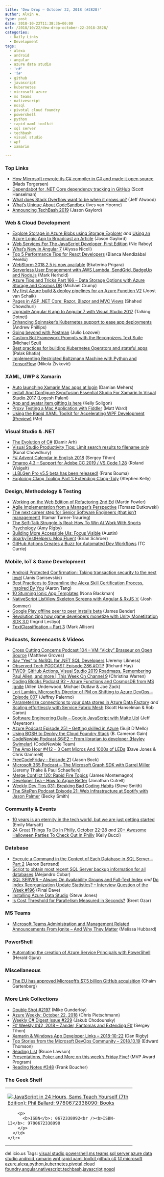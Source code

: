 ```yaml
---
title: 'Dew Drop – October 22, 2018 (#2828)'
author: Alvin A.
type: post
date: 2018-10-22T11:38:36+00:00
url: /2018/10/22/dew-drop-october-22-2018-2828/
categories:
  - Daily Links
  - Development
tags:
  - alexa
  - android
  - angular
  - azure data studio
  - 'c#'
  - 'f#'
  - github
  - javascript
  - kubernetes
  - microsoft azure
  - ms teams
  - nativescript
  - nosql
  - pivotal cloud foundry
  - powershell
  - python
  - rapid xaml toolkit
  - sql server
  - techbash
  - visual studio
  - wpf
  - xamarin

---
```

### <a name="top"></a>Top Links

  * <a href="https://medium.com/microsoft-open-source-stories/how-microsoft-rewrote-its-c-compiler-in-c-and-made-it-open-source-4ebed5646f98" target="_blank">How Microsoft rewrote its C# compiler in C# and made it open source</a> (Mads Torgersen)
  * <a href="https://www.hanselman.com/blog/DependabotForNETCoreDependencyTrackingInGitHub.aspx" target="_blank">Dependabot for .NET Core dependency tracking in GitHub</a> (Scott Hanselman)
  * <a href="https://blog.codinghorror.com/what-does-stack-overflow-want-to-be-when-it-grows-up/" target="_blank">What does Stack Overflow want to be when it grows up?</a> (Jeff Atwood)
  * <a href="https://medium.com/@compuives/whats-unique-about-codesandbox-f1791d867e48?source=rss-ee6691f0bd65------2" target="_blank">What’s Unique About CodeSandbox</a> (Ives van Hoorne)
  * <a href="https://www.jasongaylord.com/blog/announcing-techbash-2019" target="_blank">Announcing TechBash 2019</a> (Jason Gaylord)



### <a name="web"></a>Web & Cloud Development

  * <a href="https://www.jasongaylord.com/blog/explore-storage-in-azure-blobs-using-storage-explorer" target="_blank">Explore Storage in Azure Blobs using Storage Explorer</a> _and_ <a href="https://www.jasongaylord.com/blog/using-an-azure-logic-app-to-broadcast-an-article" target="_blank">Using an Azure Logic App to Broadcast an Article</a> (Jason Gaylord)
  * <a href="https://www.thepolyglotdeveloper.com/2018/10/web-services-javascript-developer-first-edition/" target="_blank">Web Services For The JavaScript Developer, First Edition</a> (Nic Raboy)
  * <a href="https://www.telerik.com/blogs/whats-new-in-angular-7" target="_blank">What&#8217;s New in Angular 7</a> (Alyssa Nicoll)
  * <a href="https://www.telerik.com/blogs/top-5-performance-tips-for-react-developers" target="_blank">Top 5 Performance Tips for React Developers</a> (Blanca Mendizábal Perelló)
  * <a href="https://blog.jetbrains.com/webstorm/2018/10/webstorm-2018-2-5/" target="_blank">WebStorm 2018.2.5 is now available</a> (Ekaterina Prigara)
  * <a href="https://codeburst.io/serverless-user-engagement-with-aws-lambda-sendgrid-badgeup-and-node-js-53cdc4fa1ddd?source=rss----61061eb0c96b---4" target="_blank">Serverless User Engagement with AWS Lambda, SendGrid, BadgeUp and Node.js</a> (Mark Herhold)
  * <a href="https://www.michaelcrump.net/azure-tips-and-tricks166/" target="_blank">Azure Tips and Tricks Part 166 &#8211; Data Storage Options with Azure Storage and Cosmos DB</a> (Michael Crump)
  * <a href="http://feedproxy.google.com/~r/blogspot/dotnetbyexample/~3/t9NVdiylpq8/my-first-azure-build-deploy-pipelines.html" target="_blank">My first Azure build & deploy pipelines for an Azure Function V2</a> (Joost van Schaik)
  * <a href="https://wakeupandcode.com/pages-in-asp-net-core-razor-blazor-and-mvc-views/" target="_blank">Pages in ASP .NET Core: Razor, Blazor and MVC Views</a> (Shahed Chowdhuri)
  * <a href="http://www.talkingdotnet.com/upgrade-angular-6-app-angular-7-visual-studio-2017/" target="_blank">Upgrade Angular 6 app to Angular 7 with Visual Studio 2017</a> (Talking Dotnet)
  * <a href="https://cloud.google.com/blog/products/application-development/enhancing-spinnakers-kubernetes-support-to-ease-app-deployments" target="_blank">Enhancing Spinnaker’s Kubernetes support to ease app deployments</a> (Andrew Phillips)
  * <a href="https://dev.to/ebanx/going-beyond-with-postman-522f" target="_blank">Going beyond with Postman</a> (Julio Lozovei)
  * <a href="https://codepunk.io/custom-bot-framework-prompts-with-the-recognizers-text-suite/" target="_blank">Custom Bot Framework Prompts with the Recognizers Text Suite</a> (Michael Szul)
  * <a href="https://cloud.google.com/blog/products/containers-kubernetes/best-practices-for-building-kubernetes-operators-and-stateful-apps/" target="_blank">Best practices for building Kubernetes Operators and stateful apps</a> (Palak Bhatia)
  * <a href="https://rubikscode.net/2018/10/22/implementing-restricted-boltzmann-machine-with-python-and-tensorflow/" target="_blank">Implementing Restricted Boltzmann Machine with Python and TensorFlow</a> (Nikola Živković)



### <a name="silverlight"></a>XAML, UWP & Xamarin

  * <a href="https://damian.fyi/2018/10/20/mac-auto-launch/" target="_blank">Auto launching Xamarin Mac apps at login</a> (Damian Mehers)
  * <a href="https://www.c-sharpcorner.com/article/install-and-configure-syncfusion-essential-studio-for-xamarin-in-visual-studio-2/" target="_blank">Install And Configure Syncfusion Essential Studio For Xamarin In Visual Studio 2017</a> (Logesh Palani)
  * <a href="http://blogs.windows.com/windowsexperience/2018/10/19/app-and-avatar-item-gifting-is-here/?WT.mc_id=DX_MVP4025064" target="_blank">App and avatar item gifting is here</a> (Kelly Soligon)
  * <a href="http://lastexitcode.com/blog/2018/10/21/ProxyTestingMacApplicationWithFiddler/" target="_blank">Proxy Testing a Mac Application with Fiddler</a> (Matt Ward)
  * <a href="http://www.wpf.tips/2018/10/using-rapid-xaml-toolkit-for.html" target="_blank">Using the Rapid XAML Toolkit for Accelerating WPF Development (Preview)</a> (Me)



### <a name="dotnet"></a>Visual Studio & .NET

  * <a href="http://feedproxy.google.com/~r/netCurryRecentArticles/~3/FCrc-iAiuyY/ShowArticle.aspx" target="_blank">The Evolution of C#</a> (Damir Arh)
  * <a href="http://feedproxy.google.com/~r/kunal2383/~3/uiSHxdy5wTA/visual-studio-search-customization.html" target="_blank">Visual Studio Productivity Tips: Limit search results to filename only</a> (Kunal Chowdhury)
  * <a href="https://sergeytihon.com/2018/10/22/f-advent-calendar-in-english-2018/" target="_blank">F# Advent Calendar in English 2018</a> (Sergey Tihon)
  * <a href="https://weblogs.asp.net/rweigelt/emaroo-4-3-support-for-adobe-cc-2019-vs-code-1-28?WT.mc_id=DX_MVP4025064" target="_blank">Emaroo 4.3 – Support for Adobe CC 2019 / VS Code 1.28</a> (Roland Weigelt)
  * <a href="http://feedproxy.google.com/~r/FransBouma/~3/BRBXLOIz8Cc/llblgen-pro-v5-5-beta-has-been-released" target="_blank">LLBLGen Pro v5.5 beta has been released!</a> (Frans Bouma)
  * <a href="https://blogs.msdn.microsoft.com/vcblog/2018/10/19/exploring-clang-tooling-part-1-extending-clang-tidy/" target="_blank">Exploring Clang Tooling Part 1: Extending Clang-Tidy</a> (Stephen Kelly)



### <a name="design"></a>Design, Methodology & Testing

  * <a href="https://martinfowler.com/articles/refactoring-2nd-ed.html#working-on-the-web-edition" target="_blank">Working on the Web Edition of Refactoring 2nd Ed</a> (Martin Fowler)
  * <a href="https://www.infoq.com/articles/agile-implementation-manager?utm_campaign=infoq_content&utm_source=infoq&utm_medium=feed&utm_term=global" target="_blank">Agile Implementation from a Manager&#8217;s Perspective</a> (Tomasz Dutkowski)
  * <a href="https://codewithoutrules.com/2018/10/10/beyond-senior-software-engineer/" target="_blank">The next career step for Senior Software Engineers (that isn’t management)</a> (Itamar Turner-Trauring)
  * <a href="https://blog.trello.com/negative-self-talk" target="_blank">The Self-Talk Struggle Is Real: How To Win At Work With Sports Psychology</a> (Amy Rigby)
  * <a href="https://medium.com/@amcdnl/building-more-accessible-uis-focus-visible-5e51794bda38?source=rss-cc229b97126a------2" target="_blank">Building More Accessible UIs: Focus Visible</a> (Austin)
  * <a href="https://medium.com/@brianschroer/sparkytesthelpers-moq-fluent-55dfbc4e4343?source=rss-8732d6990fe7------2" target="_blank">SparkyTestHelpers: Moq.Fluent</a> (Brian Schroer)
  * <a href="https://thenewstack.io/github-actions-creates-a-buzz-for-automated-dev-workflows/" target="_blank">GitHub Actions Creates a Buzz for Automated Dev Workflows</a> (TC Currie)



### <a name="mobile"></a>Mobile, IoT & Game Development

  * <a href="http://feedproxy.google.com/~r/blogspot/hsDu/~3/pvLumEMPc-k/android-protected-confirmation.html" target="_blank">Android Protected Confirmation: Taking transaction security to the next level</a> (Janis Danisevskis)
  * <a href="https://developer.amazon.com:443/blogs/alexa/post/8d04d1ce-f391-482a-8437-e6a28ea05c35/best-practices-to-streamline-the-alexa-skill-certification-process-inspired-by-you" target="_blank">Best Practices to Streamline the Alexa Skill Certification Process, Inspired By You</a> (Aaron Tang)
  * <a href="https://code.tutsplus.com/tutorials/10-stunning-ionic-app-templates--cms-26068" target="_blank">10 Stunning Ionic App Templates</a> (Nona Blackman)
  * <a href="https://dev.to/_joshsommer/nativescript-listview-skeletons-in-angular--rxjs--1m3d" target="_blank">NativeScript ListView Skeleton Screens with Angular & RxJS ☠️</a> (Josh Sommer)
  * <a href="http://feedproxy.google.com/~r/blogspot/hsDu/~3/UT0RC4CPQkk/offline-p2p-installs-beta.html" target="_blank">Google Play offline peer to peer installs beta</a> (James Bender)
  * <a href="https://blogs.unity3d.com/2018/10/19/revolutionizing-how-game-developers-monetize-with-unity-monetization-sdk-3-0/" target="_blank">Revolutionizing how game developers monetize with Unity Monetization SDK 3.0</a> (Ingrid Lestiyo)
  * <a href="http://feedproxy.google.com/~r/StylingAndroid/~3/J-CnPHY_rjw/" target="_blank">TextClassification – Part 3</a> (Mark Allison)



### <a name="podcasts"></a>Podcasts, Screencasts & Videos

  * <a href="http://feedproxy.google.com/~r/CrossCuttingConcerns/~3/kFX5P74GxOg/Podcast-104-VM-Vicky-Brasseur-Open-Source" target="_blank">Cross Cutting Concerns Podcast 104 &#8211; VM &#8220;Vicky&#8221; Brasseur on Open Source</a> (Matthew Groves)
  * <a href="https://blog.jeremylikness.com/say-yes-to-nosql-for-net-sql-developers-74391f785133" target="_blank">Say “Yes” to NoSQL for .NET SQL Developers</a> (Jeremy Likness)
  * <a href="https://www.windowsobserver.com/2018/10/21/observed-tech-podcast-episode-286-otp/" target="_blank">Observed Tech PODCAST Episode 286 #OTP</a> (Richard Hay)
  * <a href="https://channel9.msdn.com/Shows/This+Week+On+Channel+9/TWC9-GitHub-Actions-Visual-Studio-2019-Roadmaps-Remembering-Paul-Allen-and-more?WT.mc_id=DX_MVP4025064" target="_blank">TWC9: GitHub Actions, Visual Studio 2019 Roadmaps, Remembering Paul Allen, and more | This Week On Channel 9</a> (Christina Warren)
  * <a href="https://www.codingblocks.net/podcast/azure-functions-and-cosmosdb-from-ms-ignite/" target="_blank">Coding Blocks Podcast 92 &#8211; Azure Functions and CosmosDB from MS Ignite</a> (Allen Underwood, Michael Outlaw & Joe Zack)
  * <a href="http://feeds.jeffreypalermo.com/~r/jeffreypalermo/~3/RTZam_006l8/" target="_blank">Lori Lamkin, Microsoft’s Director of PM on Shifting to Azure DevOps – Episode 007</a> (Jeffrey Palermo)
  * <a href="https://channel9.msdn.com/Shows/Azure-Friday/Parameterize-connections-to-your-data-stores-in-Azure-Data-Factory?WT.mc_id=DX_MVP4025064" target="_blank">Parameterize connections to your data stores in Azure Data Factory</a> _and_ <a href="https://channel9.msdn.com/Shows/Azure-Friday/Scaling-effortlessly-with-Service-Fabric-Mesh?WT.mc_id=DX_MVP4025064" target="_blank">Scaling effortlessly with Service Fabric Mesh</a> (Scott Hanselman & Rob Caron)
  * <a href="https://softwareengineeringdaily.com/2018/10/22/google-javascript-with-malte-ubl/" target="_blank">Software Engineering Daily &#8211; Google JavaScript with Malte Ubl</a> (Jeff Meyerson)
  * <a href="http://azpodcast.azurewebsites.net/post/Episode-251-Getting-skilled-in-Azure" target="_blank">Azure Podcast Episode 251 &#8211; Getting skilled in Azure</a> (Sujit D&#8217;Mello)
  * <a href="https://thenewstack.io/using-bosh-to-deploy-the-cloud-foundry-stack/" target="_blank">Using BOSH to Deploy the Cloud Foundry Stack</a> (B. Cameron Gain)
  * <a href="https://www.codenewbie.org/podcast/from-librarian-to-developer" target="_blank">CodeNewbie Podcast S6:E2 &#8211; From librarian to developer (Hayley Swimelar)</a> (CodeNewbie Team)
  * <a href="http://feedproxy.google.com/~r/TheAmpHour/~3/Oag2LaHFKNY/" target="_blank">The Amp Hour #412 – 3 Cent Micros And 1000s of LEDs</a> (Dave Jones & Chris Gammell)
  * <a href="http://www.youtube.com/watch?v=ki8VSGsgczM" target="_blank">FreeCodeFriday &#8211; Episode 21</a> (Jason Bock)
  * <a href="http://www.m365devpodcast.com/e/the-microsoft-graph-sdk-with-darrel-miller/" target="_blank">Microsoft 365 Podcast &#8211; The Microsoft Graph SDK with Darrel Miller</a> (Jeremy Thake & Paul Schaeflein)
  * <a href="https://www.mergeconflict.fm/120" target="_blank">Merge Conflict 120: Rapid Fire Topics</a> (James Montemagno)
  * <a href="http://developertea.simplecast.fm/21c41abd" target="_blank">Developer Tea &#8211; How to Argue Better</a> (Jonathan Cutrell)
  * <a href="http://www.weeklydevtips.com/031" target="_blank">Weekly Dev Tips 031: Breaking Bad Coding Habits</a> (Steve Smith)
  * <a href="https://www.sitepen.com/blog/2018/10/19/episode-21-web-infrastructure-at-spotify-with-jason-palmer/" target="_blank">The SitePen Podcast Episode 21: Web Infrastructure at Spotify with Jason Palmer</a> (Becky Smith)



### <a name="events"></a>Community & Events

  * <a href="https://www.microsoft.com/en-us/research/blog/10-years-is-an-eternity-in-the-tech-world-but-we-are-just-getting-started/" target="_blank">10 years is an eternity in the tech world, but we are just getting started</a> (Emily Maryatt)
  * <a href="https://www.uwishunu.com/2018/10/things-to-do-in-philadelphia-this-week-october-22-28-2018/" target="_blank">24 Great Things To Do In Philly, October 22-28</a> _and_ <a href="https://www.uwishunu.com/2018/10/20-awesome-halloween-parties-check-philly/" target="_blank">20+ Awesome Halloween Parties To Check Out In Philly</a> (Kelly Bucci)



### <a name="sql"></a>Database

  * <a href="http://feedproxy.google.com/~r/MSSQLTips-LatestSqlServerTips/~3/NS5T15g8ubM/tip.asp" target="_blank">Execute a Command in the Context of Each Database in SQL Server &#8211; Part 2</a> (Aaron Bertrand)
  * <a href="http://feedproxy.google.com/~r/MSSQLTips-LatestSqlServerTips/~3/74-u7eYjIgo/tip.asp" target="_blank">Script to obtain most recent SQL Server backup information for all databases</a> (Alejandro Cobar)
  * <a href="https://blog.sqlauthority.com/2018/10/20/sql-server-always-on-availability-groups-and-full-text-index/" target="_blank">SQL SERVER – Always On Availability Groups and Full-Text Index</a> _and_ <a href="https://blog.sqlauthority.com/2018/10/21/do-index-reorganization-update-statistics-interview-question-of-the-week-196/" target="_blank">Do Index Reorganization Update Statistics? – Interview Question of the Week #196</a> (Pinal Dave)
  * <a href="http://www.sqlservercentral.com/blogs/steve_jones/2018/10/19/installing-azure-data-studio/" target="_blank">Installing Azure Data Studio</a> (Steve Jones)
  * <a href="http://feedproxy.google.com/~r/BrentOzar-SqlServerDba/~3/xTF9tg8E9fc/" target="_blank">Is Cost Threshold for Parallelism Measured in Seconds?</a> (Brent Ozar)



### MS Teams<a name="sp"></a>

  * <a href="https://digital.withum.com/blog/microsoft-teams-announcements-from-ignite-and-why-they-matter?utm_campaign=Portal%20Solutions%20Blog&utm_content=78316907&utm_medium=social&utm_source=twitter" target="_blank">Microsoft Teams Administration and Management Related Announcements From Ignite – And Why They Matter</a> (Melissa Hubbard)



### <a name="ps"></a>PowerShell

  * <a href="https://blogs.msdn.microsoft.com/premier_developer/2018/10/19/automating-creation-of-azure-service-principal-with-powershell/" target="_blank">Automating the creation of Azure Service Principals with PowerShell</a> (Herald Gjura)



### <a name="misc"></a>Miscellaneous

  * <a href="https://www.theverge.com/2018/10/19/17999562/microsoft-github-acquisition-approved-eu-antitrust" target="_blank">The EU has approved Microsoft’s $7.5 billion GitHub acquisition</a> (Chaim Gartenberg)



### <a name="links"></a>More Link Collections

  * <a href="https://afreshcup.com/home/2018/10/22/double-shot-2197.html" target="_blank">Double Shot #2197</a> (Mike Gunderloy)
  * <a href="https://buildazure.com/2018/10/22/azure-weekly-october-22-2018/" target="_blank">Azure Weekly: October 22, 2018</a> (Chris Pietschmann)
  * <a href="http://feedproxy.google.com/~r/digest-csharp/~3/wE1zZ1OZF0w/229" target="_blank">Weekly C# Digest Issue #229</a> (Jakub Chodounsky)
  * <a href="https://sergeytihon.com/2018/10/20/f-weekly-42-2018-zander-fantomas-and-extending-f/" target="_blank">F# Weekly #42, 2018 – Zander, Fantomas and Extending F#</a> (Sergey Tihon)
  * <a href="https://links.danrigby.com/2018/10/app-developer-links-2018-10-22/" target="_blank">Xamarin & Windows App Developer Links &#8211; 2018-10-22</a> (Dan Rigby)
  * <a href="https://blogs.msdn.microsoft.com/devops/2018/10/19/top-stories-from-the-microsoft-devops-community-2018-10-19/" target="_blank">Top Stories from the Microsoft DevOps Community – 2018.10.19</a> (Edward Thomson)
  * <a href="https://www.brucelawson.co.uk/2018/reading-list-213/" target="_blank">Reading List</a> (Bruce Lawson)
  * <a href="https://blogs.msdn.microsoft.com/mvpawardprogram/2018/10/19/friday-five-october-19/" target="_blank">Presentations, Poker and More on this week’s Friday Five!</a> (MVP Award Program)
  * <a href="http://www.frankysnotes.com/2018/10/reading-notes-348.html" target="_blank">Reading Notes #348</a> (Frank Boucher)



### <a name="shelf"></a>The Geek Shelf

<div class="wlWriterEditableSmartContent" id="scid:7dc1bd33-94bd-46fd-a20b-0131235bcd47:04c52f56-ad49-4efc-a1e3-c91d2d19cced" style="margin: 0px; padding: 0px; float: none; display: inline;">
  <table cellspacing="0" cellpadding="2" width="400" border="0" unselectable="on">
    <tr>
      <td valign="top" width="400">
        <p>
          <a title="JavaScript in 24 Hours, Sams Teach Yourself (7th Edition): Phil Ballard: 9780672338090: Books" href="https://www.amazon.com/exec/obidos/ASIN/0672338092/amavin-20"><img data-recalc-dims="1" decoding="async" src="https://i0.wp.com/images-na.ssl-images-amazon.com/images/I/41wLryW3xKL._AC_US218_.jpg?w=660&#038;ssl=1" border="0" align="left" style="float:left" />JavaScript in 24 Hours, Sams Teach Yourself (7th Edition): Phil Ballard: 9780672338090: Books</a>
        </p>
        
        <p>
          <b>ISBN</b>: 0672338092<br /><b>ISBN-13</b>: 9780672338090
        </p>
      </td>
    </tr>
  </table>
</div>



<div class="wlWriterEditableSmartContent" id="scid:77ECF5F8-D252-44F5-B4EB-D463C5396A79:904436a6-be23-4076-aadc-9f8da1f21837" style="margin: 0px; padding: 0px; float: none; display: inline;">
  del.icio.us Tags: <a href="http://del.icio.us/popular/visual+studio" rel="tag">visual studio</a>,<a href="http://del.icio.us/popular/powershell" rel="tag">powershell</a>,<a href="http://del.icio.us/popular/ms+teams" rel="tag">ms teams</a>,<a href="http://del.icio.us/popular/sql+server" rel="tag">sql server</a>,<a href="http://del.icio.us/popular/azure+data+studio" rel="tag">azure data studio</a>,<a href="http://del.icio.us/popular/android" rel="tag">android</a>,<a href="http://del.icio.us/popular/xamarin" rel="tag">xamarin</a>,<a href="http://del.icio.us/popular/wpf" rel="tag">wpf</a>,<a href="http://del.icio.us/popular/rapid+xaml+toolkit" rel="tag">rapid xaml toolkit</a>,<a href="http://del.icio.us/popular/github" rel="tag">github</a>,<a href="http://del.icio.us/popular/c%23" rel="tag">c#</a>,<a href="http://del.icio.us/popular/f%23" rel="tag">f#</a>,<a href="http://del.icio.us/popular/microsoft+azure" rel="tag">microsoft azure</a>,<a href="http://del.icio.us/popular/alexa" rel="tag">alexa</a>,<a href="http://del.icio.us/popular/python" rel="tag">python</a>,<a href="http://del.icio.us/popular/kubernetes" rel="tag">kubernetes</a>,<a href="http://del.icio.us/popular/pivotal+cloud+foundry" rel="tag">pivotal cloud foundry</a>,<a href="http://del.icio.us/popular/angular" rel="tag">angular</a>,<a href="http://del.icio.us/popular/nativescript" rel="tag">nativescript</a>,<a href="http://del.icio.us/popular/techbash" rel="tag">techbash</a>,<a href="http://del.icio.us/popular/javascript" rel="tag">javascript</a>,<a href="http://del.icio.us/popular/nosql" rel="tag">nosql</a>
</div>